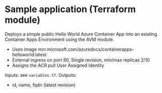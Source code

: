 # Sample application (Terraform module)

Deploys a simple public Hello World Azure Container App into an existing Container Apps Environment using the AVM module.

- Uses image mcr.microsoft.com/azuredocs/containerapps-helloworld:latest
- External ingress on port 80, Single revision, min/max replicas 2/10
- Assigns the ACR pull User Assigned Identity

Inputs: see `variables.tf`.
Outputs:
- id, name, fqdn (latest revision)
